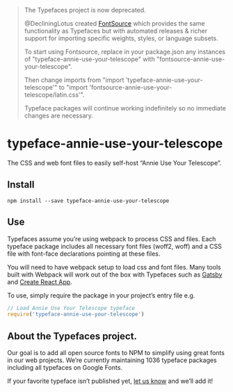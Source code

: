 >The Typefaces project is now deprecated.
>
>@DecliningLotus created
[FontSource](https://github.com/fontsource/fontsource) which provides the
same functionality as Typefaces but with automated releases & richer
support for importing specific weights, styles, or language subsets.
>
>To start using Fontsource, replace in your package.json any instances of
"typeface-annie-use-your-telescope" with "fontsource-annie-use-your-telescope".
>
> Then change imports from "import 'typeface-annie-use-your-telescope'" to "import 'fontsource-annie-use-your-telescope/latin.css'".
>
>Typeface packages will continue working indefinitely so no immediate
>changes are necessary.

# typeface-annie-use-your-telescope

The CSS and web font files to easily self-host “Annie Use Your Telescope”.

## Install

`npm install --save typeface-annie-use-your-telescope`

## Use

Typefaces assume you’re using webpack to process CSS and files. Each typeface
package includes all necessary font files (woff2, woff) and a CSS file with
font-face declarations pointing at these files.

You will need to have webpack setup to load css and font files. Many tools built
with Webpack will work out of the box with Typefaces such as [Gatsby](https://github.com/gatsbyjs/gatsby)
and [Create React App](https://github.com/facebookincubator/create-react-app).

To use, simply require the package in your project’s entry file e.g.

```javascript
// Load Annie Use Your Telescope typeface
require('typeface-annie-use-your-telescope')
```

## About the Typefaces project.

Our goal is to add all open source fonts to NPM to simplify using great fonts in
our web projects. We’re currently maintaining 1036 typeface packages
including all typefaces on Google Fonts.

If your favorite typeface isn’t published yet, [let us know](https://github.com/KyleAMathews/typefaces)
and we’ll add it!
